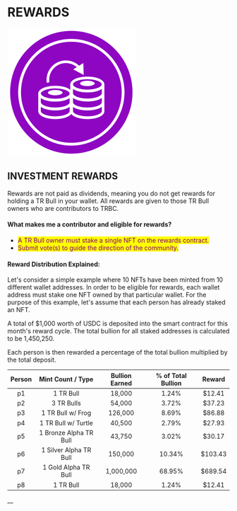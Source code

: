 # REWARDS

![](<../../.gitbook/assets/Compounding Illustration.svg>)&#x20;



## INVESTMENT REWARDS

Rewards are not paid as dividends, meaning you do not get rewards for holding a TR Bull in your wallet. All rewards are given to those TR Bull owners who are contributors to TRBC. &#x20;

#### What makes me a contributor and eligible for rewards?&#x20;

* <mark style="color:purple;">A TR Bull owner must stake a single NFT on the rewards contract.</mark>
* <mark style="color:purple;">Submit vote(s) to guide the direction of the community.</mark>&#x20;



#### Reward Distribution Explained:

Let's consider a simple example where 10 NFTs have been minted from 10 different wallet addresses. In order to be eligible for rewards, each wallet address must stake one NFT owned by that particular wallet. For the purpose of this example, let's assume that each person has already staked an NFT.

A total of $1,000 worth of USDC is deposited into the smart contract for this month's reward cycle. The total bullion for all staked addresses is calculated to be 1,450,250.

Each person is then rewarded a percentage of the total bullion multiplied by the total deposit.

| Person |    Mint Count / Type   | Bullion Earned | % of Total Bullion |  Reward |
| :----: | :--------------------: | :------------: | :----------------: | :-----: |
|   p1   |        1 TR Bull       |     18,000     |        1.24%       |  $12.41 |
|   p2   |       3 TR Bulls       |     54,000     |        3.72%       |  $37.23 |
|   p3   |    1 TR Bull w/ Frog   |     126,000    |        8.69%       |  $86.88 |
|   p4   |   1 TR Bull w/ Turtle  |     40,500     |        2.79%       |  $27.93 |
|   p5   | 1 Bronze Alpha TR Bull |     43,750     |        3.02%       |  $30.17 |
|   p6   | 1 Silver Alpha TR Bull |     150,000    |       10.34%       | $103.43 |
|   p7   |  1 Gold Alpha TR Bull  |    1,000,000   |       68.95%       | $689.54 |
|   p8   |        1 TR Bull       |     18,000     |        1.24%       |  $12.41 |

&#x20;

&#x20;__&#x20;
